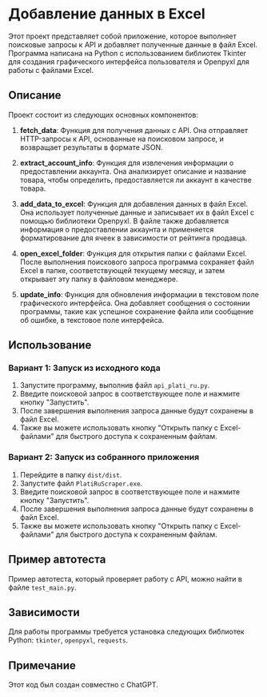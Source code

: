 # Добавление данных в Excel

Этот проект представляет собой приложение, которое выполняет поисковые запросы к API и добавляет полученные данные в файл Excel. Программа написана на Python с использованием библиотек Tkinter для создания графического интерфейса пользователя и Openpyxl для работы с файлами Excel.

## Описание

Проект состоит из следующих основных компонентов:

1. **fetch_data**: Функция для получения данных с API. Она отправляет HTTP-запросы к API, основанные на поисковом запросе, и возвращает результаты в формате JSON.

2. **extract_account_info**: Функция для извлечения информации о предоставлении аккаунта. Она анализирует описание и название товара, чтобы определить, предоставляется ли аккаунт в качестве товара.

3. **add_data_to_excel**: Функция для добавления данных в файл Excel. Она использует полученные данные и записывает их в файл Excel с помощью библиотеки Openpyxl. В файле также добавляется информация о предоставлении аккаунта и применяется форматирование для ячеек в зависимости от рейтинга продавца.

4. **open_excel_folder**: Функция для открытия папки с файлами Excel. После выполнения поискового запроса программа сохраняет файл Excel в папке, соответствующей текущему месяцу, и затем открывает эту папку в файловом менеджере.

5. **update_info**: Функция для обновления информации в текстовом поле графического интерфейса. Она добавляет сообщения о состоянии программы, такие как успешное сохранение файла или сообщение об ошибке, в текстовое поле интерфейса.

## Использование

### Вариант 1: Запуск из исходного кода

1. Запустите программу, выполнив файл `api_plati_ru.py`.
2. Введите поисковой запрос в соответствующее поле и нажмите кнопку "Запустить".
3. После завершения выполнения запроса данные будут сохранены в файл Excel.
4. Также вы можете использовать кнопку "Открыть папку с Excel-файлами" для быстрого доступа к сохраненным файлам.

### Вариант 2: Запуск из собранного приложения

1. Перейдите в папку `dist/dist`.
2. Запустите файл `PlatiRuScraper.exe`.
3. Введите поисковой запрос в соответствующее поле и нажмите кнопку "Запустить".
4. После завершения выполнения запроса данные будут сохранены в файл Excel.
5. Также вы можете использовать кнопку "Открыть папку с Excel-файлами" для быстрого доступа к сохраненным файлам.

## Пример автотеста

Пример автотеста, который проверяет работу с API, можно найти в файле `test_main.py`.

## Зависимости

Для работы программы требуется установка следующих библиотек Python: `tkinter`, `openpyxl`, `requests`.

## Примечание

Этот код был создан совместно с ChatGPT.

